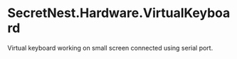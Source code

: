 # SecretNest.Hardware.VirtualKeyboard
Virtual keyboard working on small screen connected using serial port.
